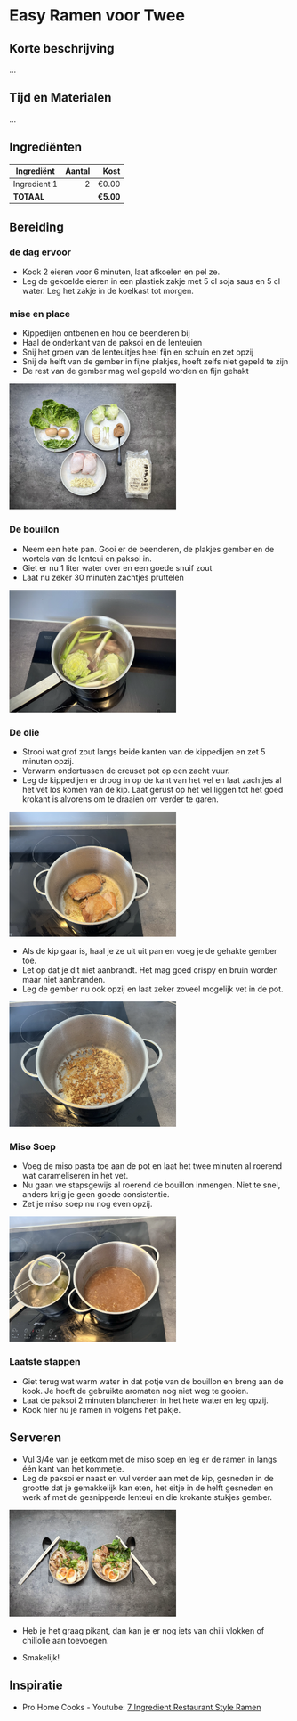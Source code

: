 # Easy Ramen voor Twee
## Korte beschrijving
...

## Tijd en Materialen
...

## Ingrediënten
| Ingrediënt | Aantal | Kost |
|----------|-------------:|------:|
| Ingredient 1 | 2 | €0.00 |
| **TOTAAL** || **€5.00** |

## Bereiding
### de dag ervoor
* Kook 2 eieren voor 6 minuten, laat afkoelen en pel ze.
* Leg de gekoelde eieren in een plastiek zakje met 5 cl soja saus en 5 cl water. Leg het zakje in de koelkast tot morgen.

### mise en place
* Kippedijen ontbenen en hou de beenderen bij 
* Haal de onderkant van de paksoi en de lenteuien
* Snij het groen van de lenteuitjes heel fijn en schuin en zet opzij
* Snij de helft van de gember in fijne plakjes, hoeft zelfs niet gepeld te zijn
* De rest van de gember mag wel gepeld worden en fijn gehakt

<img src="/Assets/Pictures/RamenVoorTwee_miseenplace.png" width="300">

### De bouillon
* Neem een hete pan. Gooi er de beenderen, de plakjes gember en de wortels van de lenteui en paksoi in.
* Giet er nu 1 liter water over en een goede snuif zout
* Laat nu zeker 30 minuten zachtjes pruttelen

<img src="/Assets/Pictures/RamenVoorTwee_bouillon.png" width="300">

### De olie
* Strooi wat grof zout langs beide kanten van de kippedijen en zet 5 minuten opzij.
* Verwarm ondertussen de creuset pot op een zacht vuur.
* Leg de kippedijen er droog in op de kant van het vel en laat zachtjes al het vet los komen van de kip. Laat gerust op het vel liggen tot het goed krokant is alvorens om te draaien om verder te garen. 

<img src="/Assets/Pictures/RamenVoorTwee_kip.png" width="300">

* Als de kip gaar is, haal je ze uit uit pan en voeg je de gehakte gember toe.
* Let op dat je dit niet aanbrandt. Het mag goed crispy en bruin worden maar niet aanbranden.
* Leg de gember nu ook opzij en laat zeker zoveel mogelijk vet in de pot.

<img src="/Assets/Pictures/RamenVoorTwee_gember.png" width="300">

### Miso Soep
* Voeg de miso pasta toe aan de pot en laat het twee minuten al roerend wat carameliseren in het vet.
* Nu gaan we stapsgewijs al roerend de bouillon inmengen. Niet te snel, anders krijg je geen goede consistentie.
* Zet je miso soep nu nog even opzij.

<img src="/Assets/Pictures/RamenVoorTwee_miso.png" width="300">

### Laatste stappen

* Giet terug wat warm water in dat potje van de bouillon en breng aan de kook. Je hoeft de gebruikte aromaten nog niet weg te gooien.
* Laat de paksoi 2 minuten blancheren in het hete water en leg opzij.
* Kook hier nu je ramen in volgens het pakje.

## Serveren
* Vul 3/4e van je eetkom met de miso soep en leg er de ramen in langs één kant van het kommetje.
* Leg de paksoi er naast en vul verder aan met de kip, gesneden in de grootte dat je gemakkelijk kan eten, het eitje in de helft gesneden en werk af met de gesnipperde lenteui en die krokante stukjes gember.

<img src="/Assets/Pictures/RamenVoorTwee_kommetjes.png" width="300">

* Heb je het graag pikant, dan kan je er nog iets van chili vlokken of chiliolie aan toevoegen.

* Smakelijk!

## Inspiratie
* Pro Home Cooks - Youtube: [7 Ingredient Restaurant Style Ramen](https://www.youtube.com/watch?v=9gNIqtmYg5o)
